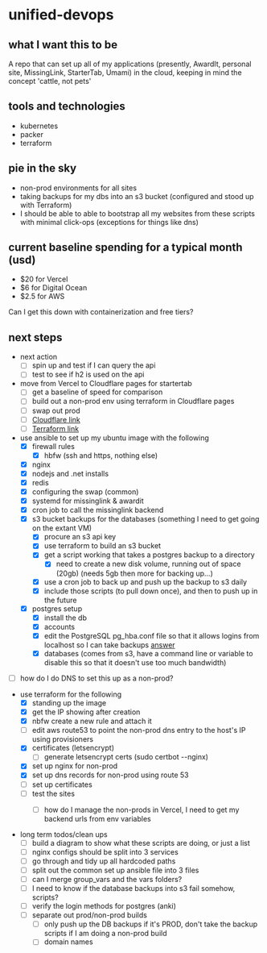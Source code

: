 # unified-devops

## what I want this to be

A repo that can set up all of my applications (presently, AwardIt, personal site, MissingLink, StarterTab, Umami) in the cloud, keeping in mind the concept 'cattle, not pets'

## tools and technologies

- kubernetes
- packer
- terraform

## pie in the sky

- non-prod environments for all sites
- taking backups for my dbs into an s3 bucket (configured and stood up with Terraform)
- I should be able to able to bootstrap all my websites from these scripts with minimal click-ops (exceptions for things like dns)

## current baseline spending for a typical month (usd)

- $20 for Vercel
- $6 for Digital Ocean
- $2.5 for AWS

Can I get this down with containerization and free tiers? 

## next steps

- next action
  - [ ] spin up and test if I can query the api
  - [ ] test to see if h2 is used on the api 

- move from Vercel to Cloudflare pages for startertab
  - [ ] get a baseline of speed for comparison
  - [ ] build out a non-prod env using terraform in Cloudflare pages
  - [ ] swap out prod
  - [ ] [Cloudflare link](https://developers.cloudflare.com/pages/framework-guides/nextjs/deploy-a-nextjs-site/)
  - [ ] [Terraform link](https://registry.terraform.io/providers/cloudflare/cloudflare/latest/docs/resources/pages_project)

- use ansible to set up my ubuntu image with the following
  - [X] firewall rules
    - [X] hbfw (ssh and https, nothing else)
  - [X] nginx
  - [X] nodejs and .net installs
  - [X] redis
  - [X] configuring the swap (common)
  - [X] systemd for missinglink & awardit
  - [X] cron job to call the missinglink backend
  - [X] s3 bucket backups for the databases (something I need to get going on the extant VM)
    - [X] procure an s3 api key
    - [X] use terraform to build an s3 bucket
    - [X] get a script working that takes a postgres backup to a directory
      - [X] need to create a new disk volume, running out of space (20gb) (needs 5gb then more for backing up...)
    - [X] use a cron job to back up and push up the backup to s3 daily
    - [X] include those scripts (to pull down once), and then to push up in the future 
  - [X] postgres setup
    - [X] install the db
    - [X] accounts
    - [X] edit the PostgreSQL pg_hba.conf file so that it allows logins from localhost so I can take backups [answer](https://chat.openai.com/c/b51fb1c3-42ad-4ec0-ae07-6b261d9d01e3)
    - [X] databases (comes from s3, have a command line or variable to disable this so that it doesn't use too much bandwidth)
- [ ] how do I do DNS to set this up as a non-prod? 

- use terraform for the following
  - [X] standing up the image
  - [X] get the IP showing after creation 
  - [X] nbfw create a new rule and attach it
  - [ ] edit aws route53 to point the non-prod dns entry to the host's IP using provisioners
  - [X] certificates (letsencrypt)
    - [ ] generate letsencrypt certs (sudo certbot --nginx)
  - [X] set up nginx for non-prod
  - [X] set up dns records for non-prod using route 53
  - [ ] set up certificates
  - [ ] test the sites
    - [ ] how do I manage the non-prods in Vercel, I need to get my backend urls from env variables


- long term todos/clean ups
  - [ ] build a diagram to show what these scripts are doing, or just a list
  - [ ] nginx configs should be split into 3 services
  - [ ] go through and tidy up all hardcoded paths
  - [ ] split out the common set up ansible file into 3 files
  - [ ] can I merge group_vars and the vars folders?
  - [ ] I need to know if the database backups into s3 fail somehow, scripts?
  - [ ] verify the login methods for postgres (anki)
  - [ ] separate out prod/non-prod builds
    - [ ] only push up the DB backups if it's PROD, don't take the backup scripts if I am doing a non-prod build
    - [ ] domain names
